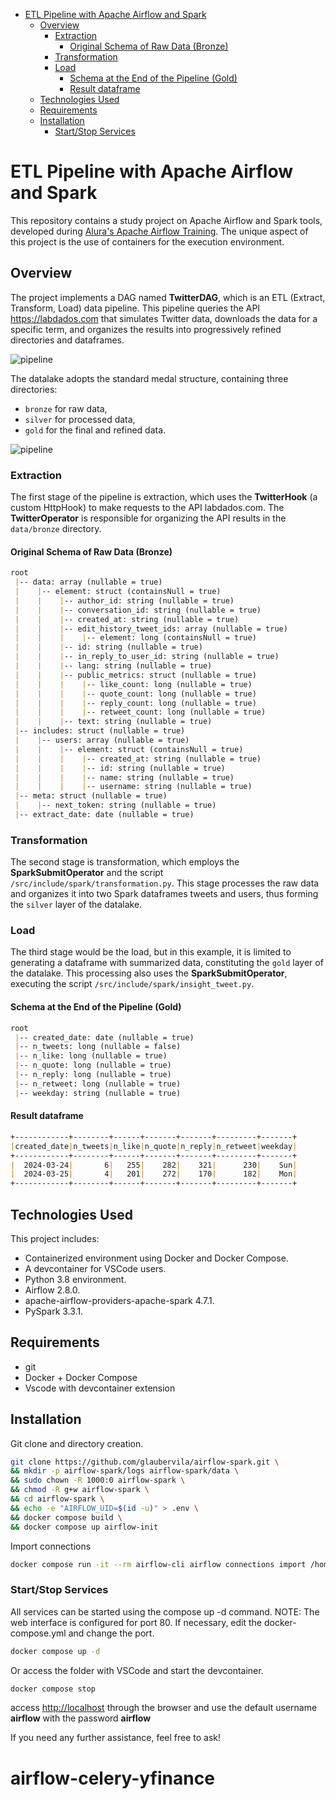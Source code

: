 <!-- TOC start (generated with https://github.com/derlin/bitdowntoc) -->

- [ETL Pipeline with Apache Airflow and Spark](#etl-pipeline-with-apache-airflow-and-spark)
  - [Overview](#overview)
    - [Extraction](#extraction)
      - [Original Schema of Raw Data (Bronze)](#original-schema-of-raw-data-bronze)
    - [Transformation](#transformation)
    - [Load](#load)
      - [Schema at the End of the Pipeline (Gold)](#schema-at-the-end-of-the-pipeline-gold)
      - [Result dataframe](#result-dataframe)
  - [Technologies Used](#technologies-used)
  - [Requirements](#requirements)
  - [Installation](#installation)
    - [Start/Stop Services](#startstop-services)

<!-- TOC end -->

<!-- TOC --><a name="etl-pipeline-with-apache-airflow-and-spark"></a>

# ETL Pipeline with Apache Airflow and Spark

This repository contains a study project on Apache Airflow and Spark tools, developed during [Alura's Apache Airflow Training](https://www.alura.com.br/formacao-apache-airflow). The unique aspect of this project is the use of containers for the execution environment.

<!-- TOC --><a name="overview"></a>

## Overview

The project implements a DAG named **TwitterDAG**, which is an ETL (Extract, Transform, Load) data pipeline. This pipeline queries the API <https://labdados.com> that simulates Twitter data, downloads the data for a specific term, and organizes the results into progressively refined directories and dataframes.

![pipeline](./pictures/airflow_spark.jpg)

The datalake adopts the standard medal structure, containing three directories:

- `bronze` for raw data,
- `silver` for processed data,
- `gold` for the final and refined data.

![pipeline](./pictures/datalake_medal_architeture.jpg)

<!-- TOC --><a name="extraction"></a>

### Extraction

The first stage of the pipeline is extraction, which uses the **TwitterHook** (a custom HttpHook) to make requests to the API labdados.com. The **TwitterOperator** is responsible for organizing the API results in the `data/bronze` directory.

<!-- TOC --><a name="original-schema-of-raw-data-bronze"></a>

#### Original Schema of Raw Data (Bronze)

```markdown
root
 |-- data: array (nullable = true)
 |    |-- element: struct (containsNull = true)
 |    |    |-- author_id: string (nullable = true)
 |    |    |-- conversation_id: string (nullable = true)
 |    |    |-- created_at: string (nullable = true)
 |    |    |-- edit_history_tweet_ids: array (nullable = true)
 |    |    |    |-- element: long (containsNull = true)
 |    |    |-- id: string (nullable = true)
 |    |    |-- in_reply_to_user_id: string (nullable = true)
 |    |    |-- lang: string (nullable = true)
 |    |    |-- public_metrics: struct (nullable = true)
 |    |    |    |-- like_count: long (nullable = true)
 |    |    |    |-- quote_count: long (nullable = true)
 |    |    |    |-- reply_count: long (nullable = true)
 |    |    |    |-- retweet_count: long (nullable = true)
 |    |    |-- text: string (nullable = true)
 |-- includes: struct (nullable = true)
 |    |-- users: array (nullable = true)
 |    |    |-- element: struct (containsNull = true)
 |    |    |    |-- created_at: string (nullable = true)
 |    |    |    |-- id: string (nullable = true)
 |    |    |    |-- name: string (nullable = true)
 |    |    |    |-- username: string (nullable = true)
 |-- meta: struct (nullable = true)
 |    |-- next_token: string (nullable = true)
 |-- extract_date: date (nullable = true)
```

<!-- TOC --><a name="transformation"></a>

### Transformation

The second stage is transformation, which employs the **SparkSubmitOperator** and the script `/src/include/spark/transformation.py`. This stage processes the raw data and organizes it into two Spark dataframes tweets and users, thus forming the `silver` layer of the datalake.

<!-- TOC --><a name="load"></a>

### Load

The third stage would be the load, but in this example, it is limited to generating a dataframe with summarized data, constituting the `gold` layer of the datalake. This processing also uses the **SparkSubmitOperator**, executing the script `/src/include/spark/insight_tweet.py`.

<!-- TOC --><a name="schema-at-the-end-of-the-pipeline-gold"></a>

#### Schema at the End of the Pipeline (Gold)

```markdown
root
 |-- created_date: date (nullable = true)
 |-- n_tweets: long (nullable = false)
 |-- n_like: long (nullable = true)
 |-- n_quote: long (nullable = true)
 |-- n_reply: long (nullable = true)
 |-- n_retweet: long (nullable = true)
 |-- weekday: string (nullable = true)
```

<!-- TOC --><a name="result-dataframe"></a>

#### Result dataframe

```markdown
+------------+--------+------+-------+-------+---------+-------+
|created_date|n_tweets|n_like|n_quote|n_reply|n_retweet|weekday|
+------------+--------+------+-------+-------+---------+-------+
|  2024-03-24|       6|   255|    282|    321|      230|    Sun|
|  2024-03-25|       4|   201|    272|    170|      182|    Mon|
+------------+--------+------+-------+-------+---------+-------+
```

<!-- TOC --><a name="technologies-used"></a>

## Technologies Used

This project includes:

- Containerized environment using Docker and Docker Compose.
- A devcontainer for VSCode users.
- Python 3.8 environment.
- Airflow 2.8.0.
- apache-airflow-providers-apache-spark 4.7.1.
- PySpark 3.3.1.

<!-- TOC --><a name="requirements"></a>

## Requirements

- git
- Docker + Docker Compose
- Vscode with devcontainer extension

<!-- TOC --><a name="installation"></a>

## Installation

Git clone and directory creation.

```bash
git clone https://github.com/glaubervila/airflow-spark.git \
&& mkdir -p airflow-spark/logs airflow-spark/data \
&& sudo chown -R 1000:0 airflow-spark \
&& chmod -R g+w airflow-spark \
&& cd airflow-spark \
&& echo -e "AIRFLOW_UID=$(id -u)" > .env \
&& docker compose build \
&& docker compose up airflow-init
```

Import connections

```bash
docker compose run -it --rm airflow-cli airflow connections import /home/airflow/workspaces/airflow-spark/src/config/connections.json
```

<!-- TOC --><a name="startstop-services"></a>

### Start/Stop Services

All services can be started using the compose up -d command. NOTE: The web interface is configured for port 80. If necessary, edit the docker-compose.yml and change the port.

```bash
docker compose up -d
```

Or access the folder with VSCode and start the devcontainer.

```bash
docker compose stop
```

access <http://localhost> through the browser and use the default username **airflow** with the password **airflow**

If you need any further assistance, feel free to ask!
# airflow-celery-yfinance
